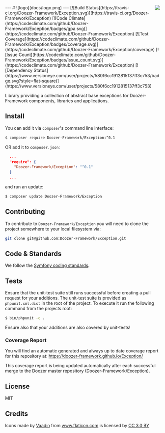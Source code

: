 <img src="https://avatars0.githubusercontent.com/u/22737590?v=3&s=100" align="right" />
---
# ![logo](docs/logo.png)
---
[![Build Status](https://travis-ci.org/Doozer-Framework/Exception.svg)](https://travis-ci.org/Doozer-Framework/Exception) [![Code Climate](https://codeclimate.com/github/Doozer-Framework/Exception/badges/gpa.svg)](https://codeclimate.com/github/Doozer-Framework/Exception) [![Test Coverage](https://codeclimate.com/github/Doozer-Framework/Exception/badges/coverage.svg)](https://codeclimate.com/github/Doozer-Framework/Exception/coverage) [![Issue Count](https://codeclimate.com/github/Doozer-Framework/Exception/badges/issue_count.svg)](https://codeclimate.com/github/Doozer-Framework/Exception) [![Dependency Status](https://www.versioneye.com/user/projects/580f6cc1912815137ff3c753/badge.svg?style=flat-square)](https://www.versioneye.com/user/projects/580f6cc1912815137ff3c753) 

Library providing a collection of abstract base exceptions for Doozer-Framework components, libraries and applications.


## Install

You can add it via `composer`'s command line interface:
```bash
$ composer require Doozer-Framework/Exception:^0.1
```

OR add it to `composer.json`:
```json
  ...
  "require": {
    "Doozer-Framework/Exception": "^0.1"
  }
  ...
```

and run an update:
```bash
$ composer update Doozer-Framework/Exception
```

## Contributing

To contribute to `Doozer-Framework/Exception` you will need to clone the project somewhere to your local filesystem via:

```bash
git clone git@github.com:Doozer-Framework/Exception.git
```

## Code & Standards

We follow the [Symfony coding standards](http://symfony.com/doc/current/contributing/code/standards.html "Symfony coding standard").

## Tests

Ensure that the unit-test suite still runs successful before creating a pull request for your additions. The unit-test suite is provided as `phpunit.xml.dist` in the root of the project. To execute it run the following command from the projects root:

```bash
$ bin/phpunit -c .
```

Ensure also that your additions are also covered by unit-tests!

### Coverage Report

You will find an automatic generated and always up to date coverage report for this repository at: https://doozer-framework.github.io/Exception/

This coverage report is being updated automatically after each successful merge to the Doozer master repository (Doozer-Framework/Exception).

## License

MIT


## Credits

<div>Icons made by <a href="http://www.flaticon.com/authors/vaadin" title="Vaadin">Vaadin</a> from <a href="http://www.flaticon.com" title="Flaticon">www.flaticon.com</a> is licensed by <a href="http://creativecommons.org/licenses/by/3.0/" title="Creative Commons BY 3.0" target="_blank">CC 3.0 BY</a></div>


